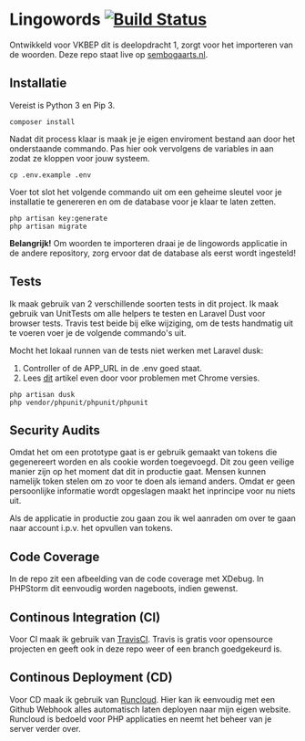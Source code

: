 # Lingowords [![Build Status](https://travis-ci.org/sembogaarts/lingogame.svg?branch=master)](https://travis-ci.org/sembogaarts/lingogame)
Ontwikkeld voor VKBEP dit is deelopdracht 1, zorgt voor het importeren van de woorden. Deze repo staat live op [sembogaarts.nl](lingo.sembogaarts.nl).

## Installatie
Vereist is Python 3 en Pip 3.

```$xslt
composer install
```

Nadat dit process klaar is maak je je eigen enviroment bestand aan door het onderstaande commando. Pas hier ook vervolgens de variables in aan zodat ze kloppen voor jouw systeem.

```$xslt
cp .env.example .env
```

Voer tot slot het volgende commando uit om een geheime sleutel voor je installatie te genereren en om de database voor je klaar te laten zetten.


```$xslt
php artisan key:generate
php artisan migrate
```

**Belangrijk!** Om woorden te importeren draai je de lingowords applicatie in de andere repository, zorg ervoor dat de database als eerst wordt ingesteld!

## Tests
Ik maak gebruik van 2 verschillende soorten tests in dit project. Ik maak gebruik van UnitTests om alle helpers te testen en Laravel Dust voor browser tests. Travis test beide bij elke wijziging, om de tests handmatig uit te voeren voer je de volgende commando's uit.

Mocht het lokaal runnen van de tests niet werken met Laravel dusk:

1. Controller of de APP_URL in de .env goed staat.
2. Lees [dit](https://ohseemedia.com/posts/laravel-dusk-error-chrome-version-must-be-between-70-and-73/) artikel even door voor problemen met Chrome versies. 

```$xslt
php artisan dusk
php vendor/phpunit/phpunit/phpunit
```

## Security Audits
Omdat het om een prototype gaat is er gebruik gemaakt van tokens die gegenereert worden en als cookie worden toegevoegd. Dit zou geen veilige manier zijn op het moment dat dit in productie gaat. Mensen kunnen namelijk token stelen om zo voor te doen als iemand anders. Omdat er geen persoonlijke informatie wordt opgeslagen maakt het inprincipe voor nu niets uit.

Als de applicatie in productie zou gaan zou ik wel aanraden om over te gaan naar account i.p.v. het opvullen van tokens.

## Code Coverage
In de repo zit een afbeelding van de code coverage met XDebug. In PHPStorm dit eenvoudig worden nageboots, indien gewenst.

## Continous Integration (CI)
Voor CI maak ik gebruik van [TravisCI](https://travis-ci.org/). Travis is gratis voor opensource projecten en geeft ook in deze repo weer of een branch goedgekeurd is.

## Continous Deployment (CD)
Voor CD maak ik gebruik van [Runcloud](https://runcloud.io/r/ayg5VqrgYX01). Hier kan ik eenvoudig met een Github Webhook alles automatisch laten deployen naar mijn eigen website. Runcloud is bedoeld voor PHP applicaties en neemt het beheer van je server verder over.
